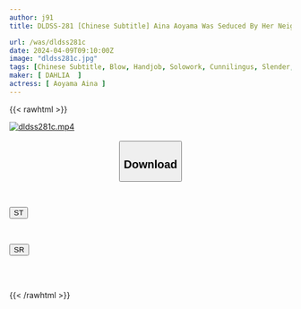 ```yaml
---
author: j91
title: DLDSS-281 [Chinese Subtitle] Aina Aoyama Was Seduced By Her Neighbor's Wife's Defenseless T-back Butt And Fucked Her Wholeheartedly For 3 Days.

url: /was/dldss281c
date: 2024-04-09T09:10:00Z
image: "dldss281c.jpg"
tags: [Chinese Subtitle, Blow, Handjob, Solowork, Cunnilingus, Slender, Drama, Kiss	]
maker: [ DAHLIA  ]
actress: [ Aoyama Aina ]
---
```



{{< rawhtml >}}

<div class="video" data-videoid="VBRg7vOpQQTKRVX">
    <a href="javascript:;">
        <img src="/was/dldss281c/dldss281c.jpg" width="WIDTH" height="HEIGHT" alt="dldss281c.mp4" loading="lazy">
    </a>
</div>

<script type="text/javascript" src="https://j91.asia/asset/on-demand-st.js"></script>

<br>
  <link rel="stylesheet" href="https://j91.asia/asset/bs5.css">
  
  <center>
  <button class="btn btn-primary" type="button" data-bs-toggle="collapse" data-bs-target=".multi-collapse" aria-expanded="false" aria-controls="multiCollapseExample1 multiCollapseExample2"><h2>Download</h2></button></center>
</p>
<div class="row">
  <div class="col">
    <div class="collapse multi-collapse" id="multiCollapseExample1">
      <div class="card card-body">
	      	      <br>
<div class="buttons">  
<p><a href="https://streamtape.to/v/VBRg7vOpQQTKRVX" target="_blank"><button class="btn-hover color-3"><i class="fa fa-download"></i> ST</button></a></p></div>
    </div>
  </div>
</div>
  <div class="col">
    <div class="collapse multi-collapse" id="multiCollapseExample2">
      <div class="card card-body">
	      <br>
<div class="buttons">
<p><a href="https://rubystm.com/yicjavwcvlvb" target="_blank"><button class="btn-hover color-9"><i class="fa fa-download"></i> SR</button></a></p></div>
<br><br>
      </div>
    </div>
  </div>
</div>

{{< /rawhtml >}}